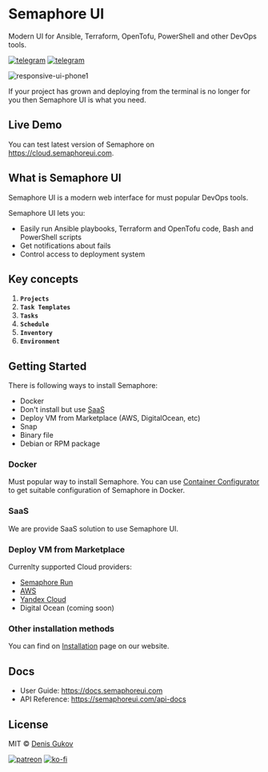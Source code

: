 # Semaphore UI

Modern UI for Ansible, Terraform, OpenTofu, PowerShell and other DevOps tools.

[![telegram](https://img.shields.io/badge/discord_community-skyblue?style=for-the-badge&logo=discord)](https://discord.gg/5R6k7hNGcH) 
[![telegram](https://img.shields.io/badge/youtube_channel-red?style=for-the-badge&logo=youtube)](https://www.youtube.com/@semaphoreui) 
<!-- [![docker](https://img.shields.io/badge/container_configurator-white?style=for-the-badge&logo=docker)](https://semaphoreui.com/install/docker/) -->

![responsive-ui-phone1](https://user-images.githubusercontent.com/914224/134777345-8789d9e4-ff0d-439c-b80e-ddc56b74fcee.png)

If your project has grown and deploying from the terminal is no longer for you then Semaphore UI is what you need.

## Live Demo

You can test latest version of Semaphore on https://cloud.semaphoreui.com.

## What is Semaphore UI

Semaphore UI is a modern web interface for must popular DevOps tools. 

Semaphore UI lets you:
* Easily run Ansible playbooks, Terraform and OpenTofu code, Bash and PowerShell scripts
* Get notifications about fails
* Control access to deployment system

## Key concepts
1. **`Projects`**
2. **`Task Templates`**
3. **`Tasks`**
1. **`Schedule`**
4. **`Inventory`** 
5. **`Environment`**

## Getting Started
There is following ways to install Semaphore:
* Docker
* Don't install but use [SaaS](https://cloud.semaphoreui.com)
* Deploy VM from Marketplace (AWS, DigitalOcean, etc)
* Snap
* Binary file
* Debian or RPM package

### Docker
Must popular way to install Semaphore. You can use [Container Configurator](https://semaphoreui.com/install/docker/) to get suitable configuration of Semaphore in Docker.

### SaaS
We are provide SaaS solution to use Semaphore UI.

### Deploy VM from Marketplace
Currenlty supported Cloud providers:
* [Semaphore Run](https://cloud.semaphore.run/servers/new/semaphore)
* [AWS](https://aws.amazon.com/marketplace/pp/prodview-5noeat2jipwca)
* [Yandex Cloud](https://yandex.cloud/en-ru/marketplace/products/fastlix/semaphore)
* Digital Ocean (coming soon)

### Other installation methods
You can find on [Installation](https://semaphoreui.com/install) page on our website.

## Docs

* User Guide: https://docs.semaphoreui.com
* API Reference: https://semaphoreui.com/api-docs

## License
MIT © [Denis Gukov](https://github.com/fiftin)

[![patreon](https://img.shields.io/badge/become_a_patreon-teal?style=for-the-badge&logo=patreon)](https://www.patreon.com/semaphoreui) 
[![ko-fi](https://img.shields.io/badge/buy_me_a_coffee-pink?style=for-the-badge&logo=kofi)](https://ko-fi.com/fiftin) 
